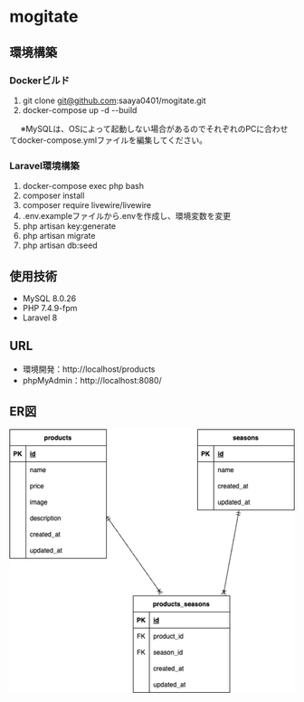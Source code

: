 # mogitate

## 環境構築
### Dockerビルド
1. git clone git@github.com:saaya0401/mogitate.git
1. docker-compose up -d --build

&nbsp;&nbsp;&nbsp;&nbsp;&nbsp;※MySQLは、OSによって起動しない場合があるのでそれぞれのPCに合わせてdocker-compose.ymlファイルを編集してください。

### Laravel環境構築
1. docker-compose exec php bash
1. composer install
1. composer require livewire/livewire
1. .env.exampleファイルから.envを作成し、環境変数を変更
1. php artisan key:generate
1. php artisan migrate
1. php artisan db:seed

## 使用技術
- MySQL 8.0.26
- PHP 7.4.9-fpm
- Laravel 8

## URL
- 環境開発：http://localhost/products
- phpMyAdmin：http://localhost:8080/

## ER図
![image](mogitate.drawio.png)